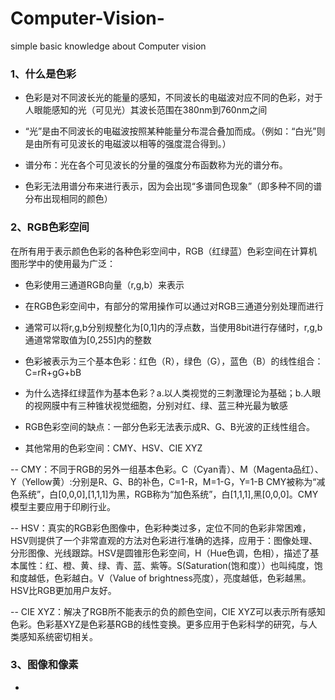 # Computer-Vision-
simple basic knowledge about Computer vision

### 1、什么是色彩

- 色彩是对不同波长光的能量的感知，不同波长的电磁波对应不同的色彩，对于人眼能感知的光（可见光）其波长范围在380nm到760nm之间

- “光”是由不同波长的电磁波按照某种能量分布混合叠加而成。（例如：“白光”则是由所有可见波长的电磁波以相等的强度混合得到。）

- 谱分布：光在各个可见波长的分量的强度分布函数称为光的谱分布。

- 色彩无法用谱分布来进行表示，因为会出现“多谱同色现象”（即多种不同的谱分布出现相同的颜色）

### 2、RGB色彩空间

在所有用于表示颜色色彩的各种色彩空间中，RGB（红绿蓝）色彩空间在计算机图形学中的使用最为广泛：

- 色彩使用三通道RGB向量（r,g,b）来表示

- 在RGB色彩空间中，有部分的常用操作可以通过对RGB三通道分别处理而进行

- 通常可以将r,g,b分别规整化为[0,1]内的浮点数，当使用8bit进行存储时，r,g,b通道常常取值为[0,255]内的整数

- 色彩被表示为三个基本色彩：红色（R），绿色（G），蓝色（B）的线性组合：C=rR+gG+bB

- 为什么选择红绿蓝作为基本色彩？a.以人类视觉的三刺激理论为基础；b.人眼的视网膜中有三种锥状视觉细胞，分别对红、绿、蓝三种光最为敏感

- RGB色彩空间的缺点：一部分色彩无法表示成R、G、B光波的正线性组合。

- 其他常用的色彩空间：CMY、HSV、CIE XYZ

-- CMY：不同于RGB的另外一组基本色彩。C（Cyan青）、M（Magenta品红）、Y（Yellow黄）:分别是R、G、B的补色，C=1-R，M=1-G，Y=1-B
CMY被称为“减色系统”，白[0,0,0],[1,1,1]为黑，RGB称为“加色系统”，白[1,1,1],黑[0,0,0]。CMY模型主要应用于印刷行业。

-- HSV：真实的RGB彩色图像中，色彩种类过多，定位不同的色彩非常困难，HSV则提供了一个非常直观的方法对色彩进行准确的选择，应用于：图像处理、分形图像、光线跟踪。HSV是圆锥形色彩空间，H（Hue色调，色相），描述了基本属性：红、橙、黄、绿、青、蓝、紫等。S(Saturation(饱和度））也叫纯度，饱和度越低，色彩越白。V（Value of brightness亮度），亮度越低，色彩越黑。HSV比RGB更加用户友好。

-- CIE XYZ：解决了RGB所不能表示的负的颜色空间，CIE XYZ可以表示所有感知色彩。色彩基XYZ是色彩基RGB的线性变换。更多应用于色彩科学的研究，与人类感知系统密切相关。

### 3、图像和像素

-



